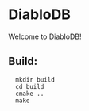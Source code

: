 DiabloDB
====================

Welcome to DiabloDB!

Build:
----------------
      mkdir build
      cd build
      cmake ..
      make
